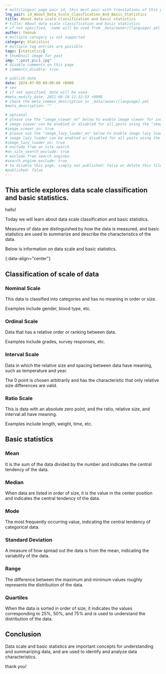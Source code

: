 ```yaml
---
# multilingual page pair id, this must pair with translations of this page. (This name must be unique)
lng_pair: id_About_Data_Scale_Classfication_And_Basic_Statistics
title: About data scale classification and basic statistics
# title: About data scale classification and basic statistics
# if not specified, .name will be used from _data/owner/[language].yml
author: Yeonuk
# multiple category is not supported
category: Statistics
# multiple tag entries are possible
tags: [statistics]
# thumbnail image for post
img: ":post_pic1.jpg"
# disable comments on this page
# comments_disable: true

# publish date
date: 2024-07-09 09:00:00 +0900
# seo
# if not specified, date will be used.
#meta_modify_date: 2021-08-10 11:32:53 +0900
# check the meta_common_description in _data/owner/[language].yml
#meta_description: ""

# optional
# please use the "image_viewer_on" below to enable image viewer for individual pages or posts (_posts/ or [language]/_posts folders).
# image viewer can be enabled or disabled for all posts using the "image_viewer_posts: true" setting in _data/conf/main.yml.
#image_viewer_on: true
# please use the "image_lazy_loader_on" below to enable image lazy loader for individual pages or posts (_posts/ or [language]/_posts folders).
# image lazy loader can be enabled or disabled for all posts using the "image_lazy_loader_posts: true" setting in _data/conf/main.yml.
#image_lazy_loader_on: true
# exclude from on site search
#on_site_search_exclude: true
# exclude from search engines
#search_engine_exclude: true
# to disable this page, simply set published: false or delete this file
#published: false
---
```


<!-- outline-start -->

## This article explores data scale classification and basic statistics.

hello!

Today we will learn about data scale classification and basic statistics.

Measures of data are distinguished by how the data is measured, and basic statistics are used to summarize and describe the characteristics of the data.

Below is information on data scale and basic statistics.

{:data-align="center"}

<!-- outline-end -->

## Classification of scale of data

### Nominal Scale

This data is classified into categories and has no meaning in order or size.

Examples include gender, blood type, etc.

### Ordinal Scale

Data that has a relative order or ranking between data.

Examples include grades, survey responses, etc.

### Interval Scale

Data in which the relative size and spacing between data have meaning, such as temperature and year.

The 0 point is chosen arbitrarily and has the characteristic that only relative size differences are valid.

### Ratio Scale

This is data with an absolute zero point, and the ratio, relative size, and interval all have meaning.

Examples include length, weight, time, etc.

## Basic statistics

### Mean

It is the sum of the data divided by the number and indicates the central tendency of the data.

### Median

When data are listed in order of size, it is the value in the center position and indicates the central tendency of the data.

### Mode

The most frequently occurring value, indicating the central tendency of categorical data.

### Standard Deviation

A measure of how spread out the data is from the mean, indicating the variability of the data.

### Range

The difference between the maximum and minimum values ​​roughly represents the distribution of the data.

### Quartiles

When the data is sorted in order of size, it indicates the values ​​corresponding to 25%, 50%, and 75% and is used to understand the distribution of the data.

## Conclusion

Data scale and basic statistics are important concepts for understanding and summarizing data, and are used to identify and analyze data characteristics.

thank you!

